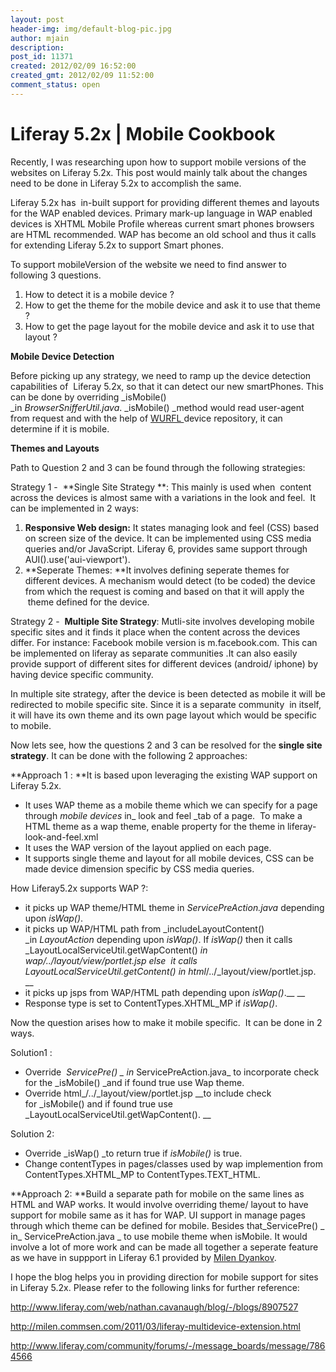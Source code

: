```yaml
---
layout: post
header-img: img/default-blog-pic.jpg
author: mjain
description: 
post_id: 11371
created: 2012/02/09 16:52:00
created_gmt: 2012/02/09 11:52:00
comment_status: open
---
```


# Liferay 5.2x | Mobile Cookbook 

Recently, I was researching upon how to support mobile versions of the websites on Liferay 5.2x. This post would mainly talk about the changes need to be done in Liferay 5.2x to accomplish the same.

Liferay 5.2x has  in-built support for providing different themes and layouts for the WAP enabled devices. Primary mark-up language in WAP enabled devices is XHTML Mobile Profile whereas current smart phones browsers are HTML recommended. WAP has become an old school and thus it calls for extending Liferay 5.2x to support Smart phones.

To support mobileVersion of the website we need to find answer to following 3 questions. 

  1. How to detect it is a mobile device ?
  2. How to get the theme for the mobile device and ask it to use that theme ?
  3. How to get the page layout for the mobile device and ask it to use that layout ?

**Mobile Device Detection**

Before picking up any strategy, we need to ramp up the device detection capabilities of  Liferay 5.2x, so that it can detect our new smartPhones. This can be done by overriding _isMobile() _in _BrowserSnifferUtil.java_. _isMobile() _method would read user-agent from request and with the help of [WURFL ][1]device repository, it can determine if it is mobile.

**Themes and Layouts**

Path to Question 2 and 3 can be found through the following strategies:

Strategy 1 -  **Single Site Strategy **: This mainly is used when  content across the devices is almost same with a variations in the look and feel.  It can be implemented in 2 ways:

  1. **Responsive Web design:** It states managing look and feel (CSS) based on screen size of the device. It can be implemented using CSS media queries and/or JavaScript. Liferay 6, provides same support through AUI().use('aui-viewport').
  2. **Seperate Themes: **It involves defining seperate themes for different devices. A mechanism would detect (to be coded) the device from which the request is coming and based on that it will apply the  theme defined for the device.

Strategy 2 -  **Multiple Site Strategy**: Mutli-site involves developing mobile specific sites and it finds it place when the content across the devices differ. For instance: Facebook mobile version is m.facebook.com. This can be implemented on liferay as separate communities .It can also easily provide support of different sites for different devices (android/ iphone) by having device specific community.

In multiple site strategy, after the device is been detected as mobile it will be redirected to mobile specific site. Since it is a separate community  in itself, it will have its own theme and its own page layout which would be specific to mobile.

  


Now lets see, how the questions 2 and 3 can be resolved for the **single site strategy**. It can be done with the following 2 approaches:

**Approach 1 : **It is based upon leveraging the existing WAP support on Liferay 5.2x.

  * It uses WAP theme as a mobile theme which we can specify for a page through _mobile devices_ in_ look and feel _tab of a page.  To make a HTML theme as a wap theme, enable property <wap-theme> for the theme in liferay-look-and-feel.xml
  * It uses the WAP version of the layout applied on each page.
  * It supports single theme and layout for all mobile devices, CSS can be made device dimension specific by CSS media queries.

How Liferay5.2x supports WAP ?:

  * it picks up WAP theme/HTML theme in _ServicePreAction.java_ depending upon _isWap()_.
  * it picks up WAP/HTML path from _includeLayoutContent() _in _LayoutAction_ depending upon _isWap()_. If _isWap()_ then it calls _LayoutLocalServiceUtil.getWapContent() _in wap/../_layout/view/portlet.jsp _else  it calls_ _LayoutLocalServiceUtil.getContent()__ in html_/../_layout/view/portlet.jsp. __
  * it picks up jsps from WAP/HTML path depending upon _isWap()_.__ __
  * Response type is set to ContentTypes.XHTML_MP if _isWap()_.

Now the question arises how to make it mobile specific.  It can be done in 2 ways.

Solution1 :

  * Override  _ServicePre() _ in_ ServicePreAction.java_ to incorporate check for the _isMobile() _and if found true use Wap theme.
  * Override html_/../_layout/view/portlet.jsp __to include check for _isMobile() and if found true use _LayoutLocalServiceUtil.getWapContent(). __

Solution 2:

  * Override _isWap() _to return true if _isMobile()_ is true.
  * Change contentTypes in pages/classes used by wap implemention from ContentTypes.XHTML_MP to ContentTypes.TEXT_HTML.

**Approach 2: **Build a separate path for mobile on the same lines as HTML and WAP works. It would involve overriding theme/ layout to have support for mobile same as it has for WAP. UI support in manage pages through which theme can be defined for mobile. Besides that_ServicePre() _ in_ ServicePreAction.java _ to use mobile theme when isMobile. It would involve a lot of more work and can be made all together a seperate feature as we have in suppport in Liferay 6.1 provided by [Milen Dyankov][2].

  


I hope the blog helps you in providing direction for mobile support for sites in Liferay 5.2x. Please refer to the following links for further reference:

<http://www.liferay.com/web/nathan.cavanaugh/blog/-/blogs/8907527>

<http://milen.commsen.com/2011/03/liferay-multidevice-extension.html>

<http://www.liferay.com/community/forums/-/message_boards/message/7864566>

   [1]: http://wurfl.sourceforge.net/
   [2]: http://milen.commsen.com/2011/03/liferay-multidevice-extension.html